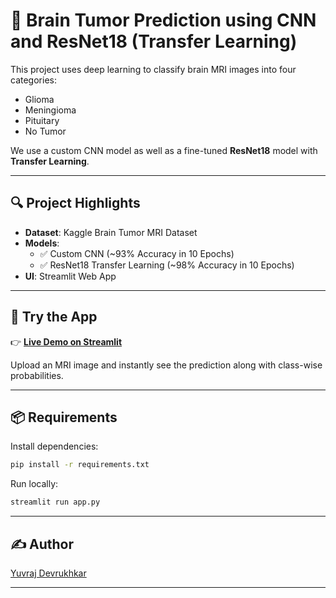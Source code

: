 # 🧠 Brain Tumor Prediction using CNN and ResNet18 (Transfer Learning)

This project uses deep learning to classify brain MRI images into four categories:
- Glioma
- Meningioma
- Pituitary
- No Tumor

We use a custom CNN model as well as a fine-tuned **ResNet18** model with **Transfer Learning**.

---

## 🔍 Project Highlights

- **Dataset**: Kaggle Brain Tumor MRI Dataset  
- **Models**:
  - ✅ Custom CNN (~93% Accuracy in 10 Epochs)
  - ✅ ResNet18 Transfer Learning (~98% Accuracy in 10 Epochs)
- **UI**: Streamlit Web App

---

## 🚀 Try the App

👉 [**Live Demo on Streamlit**](https://braintumorpredictionn.streamlit.app/)

Upload an MRI image and instantly see the prediction along with class-wise probabilities.

---


## 📦 Requirements

Install dependencies:

```bash
pip install -r requirements.txt
```

Run locally:

```bash
streamlit run app.py
```

---

## ✍️ Author

[Yuvraj Devrukhkar](https://github.com/yuvrajdevrukhkar)

---
